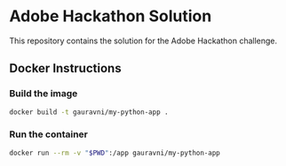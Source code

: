 # Adobe Hackathon Solution

This repository contains the solution for the Adobe Hackathon challenge.

## Docker Instructions

### Build the image

```bash
docker build -t gauravni/my-python-app .
```

### Run the container

```bash
docker run --rm -v "$PWD":/app gauravni/my-python-app
```

